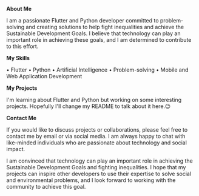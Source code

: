 **About Me**

I am a passionate Flutter and Python developer committed to problem-solving and creating solutions to help fight inequalities and achieve the Sustainable Development Goals. I believe that technology can play an important role in achieving these goals, and I am determined to contribute to this effort.

**My Skills**

  • Flutter
  • Python
  • Artificial Intelligence
  • Problem-solving
  • Mobile and Web Application Development

**My Projects**

I'm learning about Flutter and Python but working on some interesting projects. Hopefully I'll change my README to talk about it here.😉

**Contact Me**

If you would like to discuss projects or collaborations, please feel free to contact me by email or via social media. I am always happy to chat with like-minded individuals who are passionate about technology and social impact.


I am convinced that technology can play an important role in achieving the Sustainable Development Goals and fighting inequalities. I hope that my projects can inspire other developers to use their expertise to solve social and environmental problems, and I look forward to working with the community to achieve this goal.


